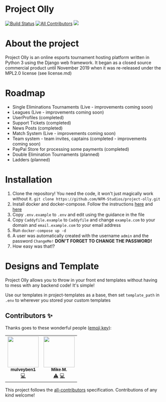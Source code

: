 # Project Olly
[![Build Status](https://jenkins.nightfury.pw/buildStatus/icon?job=Project-Olly-Multibranch%2Fmaster)](https://jenkins.nightfury.pw/job/Project-Olly-Multibranch/job/master/)
[![All Contributors](https://img.shields.io/badge/all_contributors-3-orange.svg?style=flat-square)](#contributors)
<a href="https://discord.gg/5dp8x2t">
    <img src="https://img.shields.io/badge/discord-join-7289DA.svg?logo=discord&longCache=true&style=flat" />
</a>

# About the project
Project Olly is an online esports tournament hosting platform written in Python 3 using the Django web framework. It began as a closed source commercial product until November 2019 when it was re-released under the MPL2.0 license (see license.md)

# Roadmap

- Single Eliminations Tournaments (Live - improvements coming soon)
- Leagues (Live - improvements coming soon)
- UserProfiles (completed)
- Support Tickets (completed)
- News Posts (completed)
- Match System (Live - improvements coming soon)
- Team system - team invites, captains (completed - improvements coming soon)
- PayPal Store for processing some payments (completed)
- Double Elimination Tournaments (planned)
- Ladders (planned)

# Installation

1. Clone the repository! You need the code, it won't just magically work without it. `git clone https://github.com/NFM-Studios/project-olly.git`
2. Install docker and docker-compose. Follow the instructions [here](https://docs.docker.com/install/linux/docker-ce/ubuntu/) and [here](https://docs.docker.com/compose/install/)
3. Copy `.env.example` to `.env` and edit using the guidance in the file
4. Copy `Caddyfile.example` to `Caddyfile` and change `example.com` to your domain and `email.example.com` to your email address
5. Run `docker-compose up -d`
6. A user was automatically created with the username `admin` and the password `ChangeMe!` **DON'T FORGET TO CHANGE THE PASSWORD!**
7. How easy was that!?

# Designs and Template
Project Olly allows you to throw in your front end templates without having to mess with any backend code! It's simple!

Use our templates in project-templates as a base, then set `template_path` in `.env` to wherever you stored your custom templates

## Contributors ✨

Thanks goes to these wonderful people ([emoji key](https://allcontributors.org/docs/en/emoji-key)):

<!-- ALL-CONTRIBUTORS-LIST:START - Do not remove or modify this section -->
<!-- prettier-ignore-start -->
<!-- markdownlint-disable -->
<table>
  <tr>
    <td align="center"><a href="https://github.com/mulveyben1"><img src="https://avatars1.githubusercontent.com/u/22732775?v=4?s=100" width="100px;" alt=""/><br /><sub><b>mulveyben1</b></sub></a><br /><a href="https://github.com/NFM-Studios/project-olly/commits?author=mulveyben1" title="Code">💻</a></td>
    <td align="center"><a href="http://mikemadden.me"><img src="https://avatars.githubusercontent.com/u/19417674?v=4?s=100" width="100px;" alt=""/><br /><sub><b>Mike M.</b></sub></a><br /><a href="https://github.com/NFM-Studios/project-olly/commits?author=mikemaddem" title="Tests">⚠️</a> <a href="https://github.com/NFM-Studios/project-olly/commits?author=mikemaddem" title="Code">💻</a></td>
  </tr>
</table>

<!-- markdownlint-restore -->
<!-- prettier-ignore-end -->

<!-- ALL-CONTRIBUTORS-LIST:END -->

This project follows the [all-contributors](https://github.com/all-contributors/all-contributors) specification. Contributions of any kind welcome!
